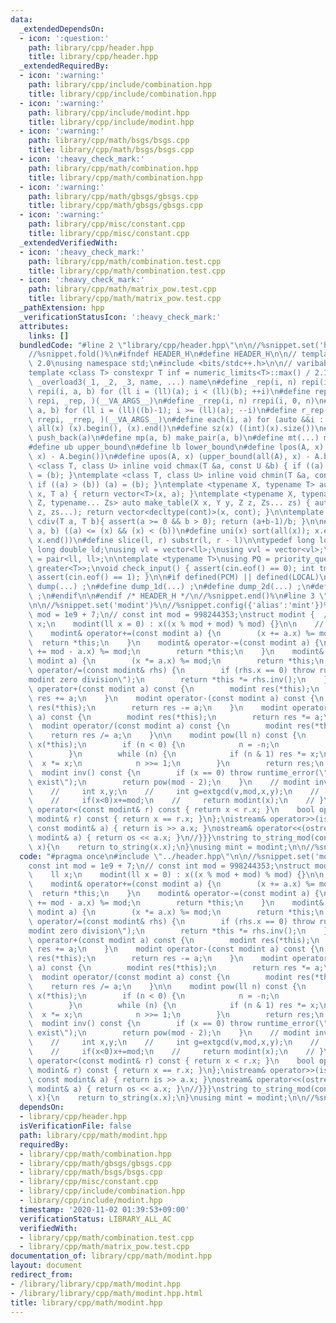 ```yaml
---
data:
  _extendedDependsOn:
  - icon: ':question:'
    path: library/cpp/header.hpp
    title: library/cpp/header.hpp
  _extendedRequiredBy:
  - icon: ':warning:'
    path: library/cpp/include/combination.hpp
    title: library/cpp/include/combination.hpp
  - icon: ':warning:'
    path: library/cpp/include/modint.hpp
    title: library/cpp/include/modint.hpp
  - icon: ':warning:'
    path: library/cpp/math/bsgs/bsgs.cpp
    title: library/cpp/math/bsgs/bsgs.cpp
  - icon: ':heavy_check_mark:'
    path: library/cpp/math/combination.hpp
    title: library/cpp/math/combination.hpp
  - icon: ':warning:'
    path: library/cpp/math/gbsgs/gbsgs.cpp
    title: library/cpp/math/gbsgs/gbsgs.cpp
  - icon: ':warning:'
    path: library/cpp/misc/constant.cpp
    title: library/cpp/misc/constant.cpp
  _extendedVerifiedWith:
  - icon: ':heavy_check_mark:'
    path: library/cpp/math/combination.test.cpp
    title: library/cpp/math/combination.test.cpp
  - icon: ':heavy_check_mark:'
    path: library/cpp/math/matrix_pow.test.cpp
    title: library/cpp/math/matrix_pow.test.cpp
  _pathExtension: hpp
  _verificationStatusIcon: ':heavy_check_mark:'
  attributes:
    links: []
  bundledCode: "#line 2 \"library/cpp/header.hpp\"\n\n//%snippet.set('header')%\n\
    //%snippet.fold()%\n#ifndef HEADER_H\n#define HEADER_H\n\n// template version\
    \ 2.0\nusing namespace std;\n#include <bits/stdc++.h>\n\n// varibable settings\n\
    template <class T> constexpr T inf = numeric_limits<T>::max() / 2.1;\n\n#define\
    \ _overload3(_1, _2, _3, name, ...) name\n#define _rep(i, n) repi(i, 0, n)\n#define\
    \ repi(i, a, b) for (ll i = (ll)(a); i < (ll)(b); ++i)\n#define rep(...) _overload3(__VA_ARGS__,\
    \ repi, _rep, )(__VA_ARGS__)\n#define _rrep(i, n) rrepi(i, 0, n)\n#define rrepi(i,\
    \ a, b) for (ll i = (ll)((b)-1); i >= (ll)(a); --i)\n#define r_rep(...) _overload3(__VA_ARGS__,\
    \ rrepi, _rrep, )(__VA_ARGS__)\n#define each(i, a) for (auto &&i : a)\n#define\
    \ all(x) (x).begin(), (x).end()\n#define sz(x) ((int)(x).size())\n#define pb(a)\
    \ push_back(a)\n#define mp(a, b) make_pair(a, b)\n#define mt(...) make_tuple(__VA_ARGS__)\n\
    #define ub upper_bound\n#define lb lower_bound\n#define lpos(A, x) (lower_bound(all(A),\
    \ x) - A.begin())\n#define upos(A, x) (upper_bound(all(A), x) - A.begin())\ntemplate\
    \ <class T, class U> inline void chmax(T &a, const U &b) { if ((a) < (b)) (a)\
    \ = (b); }\ntemplate <class T, class U> inline void chmin(T &a, const U &b) {\
    \ if ((a) > (b)) (a) = (b); }\ntemplate <typename X, typename T> auto make_table(X\
    \ x, T a) { return vector<T>(x, a); }\ntemplate <typename X, typename Y, typename\
    \ Z, typename... Zs> auto make_table(X x, Y y, Z z, Zs... zs) { auto cont = make_table(y,\
    \ z, zs...); return vector<decltype(cont)>(x, cont); }\n\ntemplate <class T> T\
    \ cdiv(T a, T b){ assert(a >= 0 && b > 0); return (a+b-1)/b; }\n\n#define is_in(x,\
    \ a, b) ((a) <= (x) && (x) < (b))\n#define uni(x) sort(all(x)); x.erase(unique(all(x)),\
    \ x.end())\n#define slice(l, r) substr(l, r - l)\n\ntypedef long long ll;\ntypedef\
    \ long double ld;\nusing vl = vector<ll>;\nusing vvl = vector<vl>;\nusing pll\
    \ = pair<ll, ll>;\n\ntemplate <typename T>\nusing PQ = priority_queue<T, vector<T>,\
    \ greater<T>>;\nvoid check_input() { assert(cin.eof() == 0); int tmp; cin >> tmp;\
    \ assert(cin.eof() == 1); }\n\n#if defined(PCM) || defined(LOCAL)\n#else\n#define\
    \ dump(...) ;\n#define dump_1d(...) ;\n#define dump_2d(...) ;\n#define cerrendl\
    \ ;\n#endif\n\n#endif /* HEADER_H */\n//%snippet.end()%\n#line 3 \"library/cpp/math/modint.hpp\"\
    \n\n//%snippet.set('modint')%\n//%snippet.config({'alias':'mint'})%\nconst int\
    \ mod = 1e9 + 7;\n// const int mod = 998244353;\nstruct modint {  //{{{\n    ll\
    \ x;\n    modint(ll x = 0) : x((x % mod + mod) % mod) {}\n\n    // ?= operator\n\
    \    modint& operator+=(const modint a) {\n        (x += a.x) %= mod;\n      \
    \  return *this;\n    }\n    modint& operator-=(const modint a) {\n        (x\
    \ += mod - a.x) %= mod;\n        return *this;\n    }\n    modint& operator*=(const\
    \ modint a) {\n        (x *= a.x) %= mod;\n        return *this;\n    }\n    modint&\
    \ operator/=(const modint& rhs) {\n        if (rhs.x == 0) throw runtime_error(\"\
    modint zero division\");\n        return *this *= rhs.inv();\n    }\n\n    modint\
    \ operator+(const modint a) const {\n        modint res(*this);\n        return\
    \ res += a;\n    }\n    modint operator-(const modint a) const {\n        modint\
    \ res(*this);\n        return res -= a;\n    }\n    modint operator*(const modint\
    \ a) const {\n        modint res(*this);\n        return res *= a;\n    }\n  \
    \  modint operator/(const modint a) const {\n        modint res(*this);\n    \
    \    return res /= a;\n    }\n\n    modint pow(ll n) const {\n        modint res(1),\
    \ x(*this);\n        if (n < 0) {\n            n = -n;\n            x = (*this).inv();\n\
    \        }\n        while (n) {\n            if (n & 1) res *= x;\n          \
    \  x *= x;\n            n >>= 1;\n        }\n        return res;\n    }\n\n  \
    \  modint inv() const {\n        if (x == 0) throw runtime_error(\"inv does not\
    \ exist\");\n        return pow(mod - 2);\n    }\n    // modint inv()const{\n\
    \    //     int x,y;\n    //     int g=extgcd(v,mod,x,y);\n    //     assert(g==1);\n\
    \    //     if(x<0)x+=mod;\n    //     return modint(x);\n    // }\n\n    bool\
    \ operator<(const modint& r) const { return x < r.x; }\n    bool operator==(const\
    \ modint& r) const { return x == r.x; }\n};\nistream& operator>>(istream& is,\
    \ const modint& a) { return is >> a.x; }\nostream& operator<<(ostream& os, const\
    \ modint& a) { return os << a.x; }\n//}}}\nstring to_string_mod(const modint&\
    \ x){\n    return to_string(x.x);\n}\nusing mint = modint;\n\n//%snippet.end()%\n"
  code: "#pragma once\n#include \"../header.hpp\"\n\n//%snippet.set('modint')%\n//%snippet.config({'alias':'mint'})%\n\
    const int mod = 1e9 + 7;\n// const int mod = 998244353;\nstruct modint {  //{{{\n\
    \    ll x;\n    modint(ll x = 0) : x((x % mod + mod) % mod) {}\n\n    // ?= operator\n\
    \    modint& operator+=(const modint a) {\n        (x += a.x) %= mod;\n      \
    \  return *this;\n    }\n    modint& operator-=(const modint a) {\n        (x\
    \ += mod - a.x) %= mod;\n        return *this;\n    }\n    modint& operator*=(const\
    \ modint a) {\n        (x *= a.x) %= mod;\n        return *this;\n    }\n    modint&\
    \ operator/=(const modint& rhs) {\n        if (rhs.x == 0) throw runtime_error(\"\
    modint zero division\");\n        return *this *= rhs.inv();\n    }\n\n    modint\
    \ operator+(const modint a) const {\n        modint res(*this);\n        return\
    \ res += a;\n    }\n    modint operator-(const modint a) const {\n        modint\
    \ res(*this);\n        return res -= a;\n    }\n    modint operator*(const modint\
    \ a) const {\n        modint res(*this);\n        return res *= a;\n    }\n  \
    \  modint operator/(const modint a) const {\n        modint res(*this);\n    \
    \    return res /= a;\n    }\n\n    modint pow(ll n) const {\n        modint res(1),\
    \ x(*this);\n        if (n < 0) {\n            n = -n;\n            x = (*this).inv();\n\
    \        }\n        while (n) {\n            if (n & 1) res *= x;\n          \
    \  x *= x;\n            n >>= 1;\n        }\n        return res;\n    }\n\n  \
    \  modint inv() const {\n        if (x == 0) throw runtime_error(\"inv does not\
    \ exist\");\n        return pow(mod - 2);\n    }\n    // modint inv()const{\n\
    \    //     int x,y;\n    //     int g=extgcd(v,mod,x,y);\n    //     assert(g==1);\n\
    \    //     if(x<0)x+=mod;\n    //     return modint(x);\n    // }\n\n    bool\
    \ operator<(const modint& r) const { return x < r.x; }\n    bool operator==(const\
    \ modint& r) const { return x == r.x; }\n};\nistream& operator>>(istream& is,\
    \ const modint& a) { return is >> a.x; }\nostream& operator<<(ostream& os, const\
    \ modint& a) { return os << a.x; }\n//}}}\nstring to_string_mod(const modint&\
    \ x){\n    return to_string(x.x);\n}\nusing mint = modint;\n\n//%snippet.end()%\n"
  dependsOn:
  - library/cpp/header.hpp
  isVerificationFile: false
  path: library/cpp/math/modint.hpp
  requiredBy:
  - library/cpp/math/combination.hpp
  - library/cpp/math/gbsgs/gbsgs.cpp
  - library/cpp/math/bsgs/bsgs.cpp
  - library/cpp/misc/constant.cpp
  - library/cpp/include/combination.hpp
  - library/cpp/include/modint.hpp
  timestamp: '2020-11-02 01:39:53+09:00'
  verificationStatus: LIBRARY_ALL_AC
  verifiedWith:
  - library/cpp/math/combination.test.cpp
  - library/cpp/math/matrix_pow.test.cpp
documentation_of: library/cpp/math/modint.hpp
layout: document
redirect_from:
- /library/library/cpp/math/modint.hpp
- /library/library/cpp/math/modint.hpp.html
title: library/cpp/math/modint.hpp
---
```

